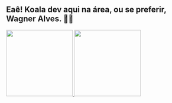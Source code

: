 ## Eaê! Koala dev aqui na área, ou se preferir, Wagner Alves. 👋😄


 <div>
  <a href="https://github.com/wagnersillva">
  <img height="180em" src="https://github-readme-stats.vercel.app/api?username=wagnersillva&show_icons=true&theme=dracula&include_all_commits=true&count_private=true"/>
  <img height="180em" src="https://github-readme-stats.vercel.app/api/top-langs/?username=wagnersillva&layout=compact&langs_count=7&theme=dracula"/>
</div>

<!--
**wagnersillva/wagnersillva** is a ✨ _special_ ✨ repository because its `README.md` (this file) appears on your GitHub profile.

Here are some ideas to get you started:

- 🔭 I’m currently working on ...
- 🌱 I’m currently learning ...
- 👯 I’m looking to collaborate on ...
- 🤔 I’m looking for help with ...
- 💬 Ask me about ...
- 📫 How to reach me: ...
- 😄 Pronouns: ...
- ⚡ Fun fact: ...
-->
